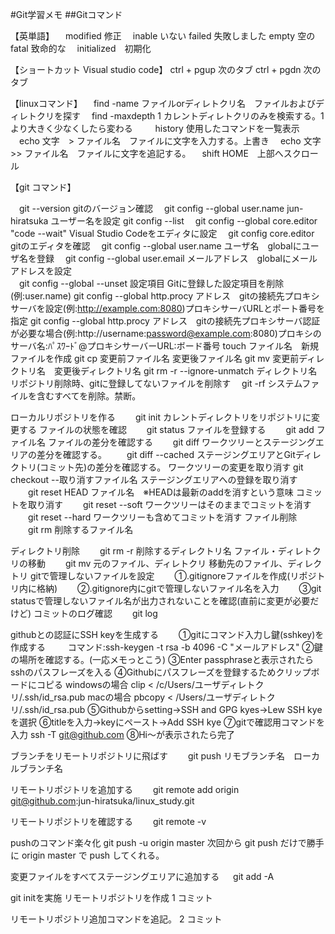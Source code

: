 #Git学習メモ
##Gitコマンド

【英単語】
　modified 修正
　inable いない
  failed 失敗しました
  empty 空の
  fatal 致命的な
　initialized　初期化  

【ショートカット Visual studio code】
 ctrl + pgup 次のタブ
 ctrl + pgdn 次のタブ
 
 【linuxコマンド】
　find -name ファイルorディレトクリ名　ファイルおよびディレトクリを探す
　find -maxdepth 1 カレントディレトクリのみを検索する。1より大きく少なくしたら変わる  　
　history 使用したコマンドを一覧表示
　echo 文字　> ファイル名　ファイルに文字を入力する。上書き
　echo 文字　>> ファイル名　ファイルに文字を追記する。
　shift HOME　上部へスクロール


【git コマンド】

　git --version gitのバージョン確認
　git config --global user.name jun-hiratsuka ユーザー名を設定
  git config --list
　git config --global core.editor "code --wait" Visual Studio Codeをエディタに設定
　git config core.editor gitのエディタを確認
　git config --global user.name ユーザ名　globalにユーザ名を登録
　git config --global user.email  メールアドレス　globalにメールアドレスを設定  
　git config --global --unset 設定項目 Gitに登録した設定項目を削除(例:user.name)
  git config --global http.procy アドレス　gitの接続先プロキシサーバを設定(例:http://example.com:8080)プロキシサーバURLとポート番号を指定
  git config --global http.procy アドレス　gitの接続先プロキシサーバ認証が必要な場合(例:http://username:password@example.com:8080)プロキシのサーバ名:ﾊﾟｽﾜｰﾄﾞ@プロキシサーバーURL:ボード番号
  touch ファイル名　新規ファイルを作成
  git cp 変更前ファイル名 変更後ファイル名
  git mv 変更前ディレクトリ名　変更後ディレクトリ名
  git rm -r --ignore-unmatch  ディレクトリ名　 リポジトリ削除時、gitに登録してないファイルを削除す
　git -rf システムファイルを含むすべてを削除。禁断。　
  

ローカルリポジトリを作る
　　git init カレントディレクトリをリポジトリに変更する
ファイルの状態を確認
　　git status
ファイルを登録する
　　git add ファイル名
ファイルの差分を確認する
　　git diff ワークツリーとステージングエリアの差分を確認する。
　　git diff --cached ステージングエリアとGitディレクトリ(コミット先)の差分を確認する。
ワークツリーの変更を取り消す
    git checkout --取り消すファイル名
ステージングエリアへの登録を取り消す
　　git reset HEAD ファイル名　※HEADは最新のaddを消すという意味
コミットを取り消す
　　git reset --soft ワークツリーはそのままでコミットを消す
　　git reset --hard ワークツリーも含めてコミットを消す
ファイル削除
　　git rm 削除するファイル名

ディレクトリ削除
　　git rm -r 削除するディレクトリ名
ファイル・ディレトクリの移動
　　git mv 元のファイル、ディレトクリ 移動先のファイル、ディレクトリ
gitで管理しないファイルを設定
　　①.gitignoreファイルを作成(リポジトリ内に格納)
　　②.gitignore内にgitで管理しないファイル名を入力
　　➂git statusで管理しないファイル名が出力されないことを確認(直前に変更が必要だけど)
コミットのログ確認
　　git log

githubとの認証にSSH keyを生成する
　　①gitにコマンド入力し鍵(sshkey)を作成する
　　 コマンド:ssh-keygen -t rsa -b 4096 -C "メールアドレス"
    ②鍵の場所を確認する。(一応メモっとこう)
    ➂Enter passphraseと表示されたらsshのパスフレーズを入る
    ④Githubにパスフレーズを登録するためクリップボードにコピる
     windowsの場合 clip < /c/Users/ユーザディレトクリ/.ssh/id_rsa.pub
     macの場合     pbcopy < /Users/ユーザディレトクリ/.ssh/id_rsa.pub
    ➄Githubからsetting→SSH and GPG kyes→Lew SSH kyeを選択
    ⑥titleを入力→keyにペースト→Add SSH kye
    ➆gitで確認用コマンドを入力
    ssh -T git@github.com
    ⑧Hi～が表示されたら完了 
    
ブランチをリモートリポジトリに飛ばす
　　git push リモブランチ名　ローカルブランチ名

リモートリポジトリを追加する
　　git remote add origin git@github.com:jun-hiratsuka/linux_study.git

リモートリポジトリを確認する
　　git remote -v

pushのコマンド楽々化
   git push -u origin master 次回から git push だけで勝手に origin master で push してくれる。

変更ファイルをすべてステージングエリアに追加する
　 git add -A


git initを実施
リモートリポジトリを作成
1 コミット

リモートリポジトリ追加コマンドを追記。
2 コミット

